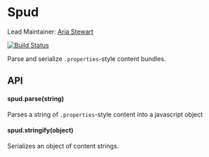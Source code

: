 Spud
====

Lead Maintainer: [Aria Stewart](https://github.com/aredridel)  

[![Build Status](https://travis-ci.org/krakenjs/spud.svg?branch=master)](https://travis-ci.org/krakenjs/spud)

Parse and serialize `.properties`-style content bundles.

API
---

#### spud.parse(string)

Parses a string of `.properties`-style content into a javascript object

#### spud.stringify(object)

Serializes an object of content strings.
